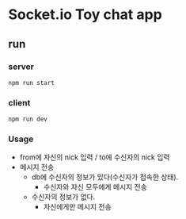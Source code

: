 # Socket.io Toy chat app

## run
### server
```
npm run start
```
### client
```
npm run dev
```

### Usage
- from에 자신의 nick 입력 / to에 수신자의 nick 입력
- 메시지 전송
  - db에 수신자의 정보가 있다(수신자가 접속한 상태).
    - 수신자와 자신 모두에게 메시지 전송
  - 수신자의 정보가 없다.
    - 자신에게만 메시지 전송
